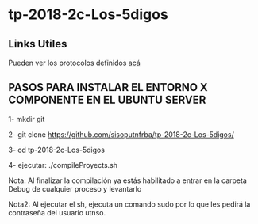 # tp-2018-2c-Los-5digos

## **Links Utiles**

Pueden ver los protocolos definidos [acá](https://docs.google.com/spreadsheets/d/1hhqVDnWOq_juExsvsGi_EzyWXXH6rFCvy2nLgm4vQDo/edit?usp=sharing)

## **PASOS PARA INSTALAR EL ENTORNO X COMPONENTE EN EL UBUNTU SERVER**
1- mkdir git

2- git clone https://github.com/sisoputnfrba/tp-2018-2c-Los-5digos/

3- cd tp-2018-2c-Los-5digos

4- ejecutar: ./compileProyects.sh

Nota: Al finalizar la compilación ya estás habilitado a entrar en la carpeta Debug de cualquier proceso y levantarlo

Nota2: Al ejecutar el sh, ejecuta un comando sudo por lo que les pedirá la contraseña del usuario utnso.
